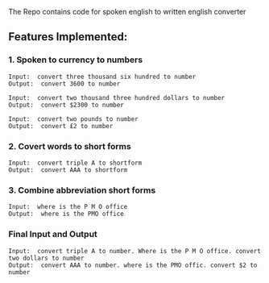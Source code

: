 The Repo contains code for spoken english to written english converter

## Features Implemented:

### 1. Spoken to currency to numbers

```
Input:  convert three thousand six hundred to number
Output:  convert 3600 to number

Input:  convert two thousand three hundred dollars to number
Output:  convert $2300 to number

Input:  convert two pounds to number
Output:  convert £2 to number
```

### 2. Covert words to short forms

```
Input:  convert triple A to shortform
Output:  convert AAA to shortform
```

### 3. Combine abbreviation short forms

```
Input:  where is the P M O office
Output:  where is the PMO office
```

### Final Input and Output
```
Input:  convert triple A to number. Where is the P M O office. convert two dollars to number
Output:  convert AAA to number. where is the PMO offic. convert $2 to number
```